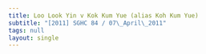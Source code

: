 ```yaml
---
title: Loo Look Yin v Kok Kum Yue (alias Koh Kum Yue)
subtitle: "[2011] SGHC 84 / 07\_April\_2011"
tags: null
layout: single
---
```


